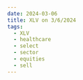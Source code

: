 ```yaml
---
date: 2024-03-06
title: XLV on 3/6/2024
tags: 
  - XLV
  - healthcare
  - select
  - sector
  - equities
  - sell
---
```

<div class="post">
<snapshot-grid 
    :reports="['2024/03/05/CTA/XLV', '2024/03/06/CTA/XLV', '2024/03/06/MTP/XLV']"
    chart="2024/03/06/Chart/XLV"
/>
<p>

</p>
<p>

</p>
</div>
